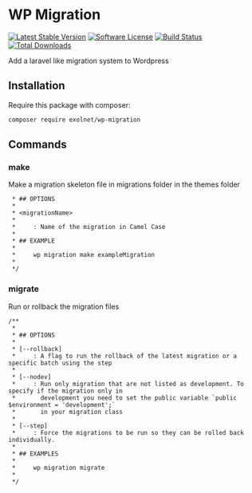 # WP Migration

[![Latest Stable Version](https://poser.pugx.org/eXolnet/wp-migration/v/stable?format=flat-square)](https://packagist.org/packages/eXolnet/laravel-heartbeat)
[![Software License](https://img.shields.io/badge/license-MIT-brightgreen.svg?style=flat-square)](LICENSE.md)
[![Build Status](https://img.shields.io/travis/eXolnet/laravel-heartbeat/master.svg?style=flat-square)](https://travis-ci.org/eXolnet/wp-migration)
[![Total Downloads](https://img.shields.io/packagist/dt/eXolnet/laravel-heartbeat.svg?style=flat-square)](https://packagist.org/packages/eXolnet/wp-migration)

Add a laravel like migration system to Wordpress

## Installation

Require this package with composer:

```bash
composer require exolnet/wp-migration
```

## Commands

### make
Make a migration skeleton file in migrations folder in the themes folder
```
 * ## OPTIONS
 *
 * <migrationName>
 *
 *     : Name of the migration in Camel Case
 *
 * ## EXAMPLE
 *
 *     wp migration make exampleMigration
 *
 */
 ```
 
 ### migrate
 Run or rollback the migration files
 ```
 /**
  *
  * ## OPTIONS
  *
  * [--rollback]
  *     : A flag to run the rollback of the latest migration or a specific batch using the step
  *
  * [--nodev]
  *     : Run only migration that are not listed as development. To specify if the migration only in
  *       development you need to set the public variable `public $environment = 'development';`
  *       in your migration class
  *
  * [--step]
  *     : Force the migrations to be run so they can be rolled back individually.
  *
  * ## EXAMPLES
  *
  *     wp migration migrate
  *
  */
```

